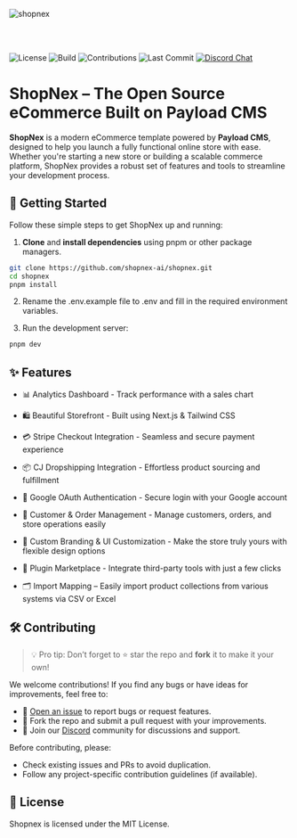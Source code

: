 ![shopnex](https://github.com/user-attachments/assets/d14a5926-dc54-486b-92c9-8bdc7133abb7)

<br/>
<br/>

![License](https://img.shields.io/github/license/shopnex-ai/shopnex) 
![Build](https://img.shields.io/github/actions/workflow/status/shopnex-ai/shopnex/ci.yaml) 
![Contributions](https://img.shields.io/badge/contributions-welcome-brightgreen) 
![Last Commit](https://img.shields.io/github/last-commit/shopnex-ai/shopnex) 
<a href="https://discord.gg/6NTt49jguY">
  <img src="https://img.shields.io/badge/chat-on%20discord-7289DA.svg" alt="Discord Chat" />
</a>

# ShopNex – The Open Source eCommerce Built on Payload CMS

**ShopNex** is a modern eCommerce template powered by **Payload CMS**, designed to help you launch a fully functional online store with ease. Whether you're starting a new store or building a scalable commerce platform, ShopNex provides a robust set of features and tools to streamline your development process.

## 🚀 Getting Started

Follow these simple steps to get ShopNex up and running:

1. **Clone** and **install dependencies** using pnpm or other package managers.

```bash
git clone https://github.com/shopnex-ai/shopnex.git
cd shopnex
pnpm install
```

2. Rename the .env.example file to .env and fill in the required environment variables.

3. Run the development server:

```bash
pnpm dev
```

## ✨ Features
- 📊 Analytics Dashboard - Track performance with a sales chart

- 🛍️ Beautiful Storefront - Built using Next.js & Tailwind CSS

- 💳 Stripe Checkout Integration - Seamless and secure payment experience

- 📦 CJ Dropshipping Integration - Effortless product sourcing and fulfillment

- 🔐 Google OAuth Authentication - Secure login with your Google account

- 📁 Customer & Order Management - Manage customers, orders, and store operations easily

- 🎨 Custom Branding & UI Customization - Make the store truly yours with flexible design options

- 🧩 Plugin Marketplace - Integrate third-party tools with just a few clicks

- 🗂️ Import Mapping – Easily import product collections from various systems via CSV or Excel

## 🛠️ Contributing

> 💡 Pro tip: Don’t forget to ⭐ star the repo and **fork** it to make it your own!

We welcome contributions! If you find any bugs or have ideas for improvements, feel free to:

- 🐛 [Open an issue](https://github.com/your-repo/issues) to report bugs or request features.
- 🔧 Fork the repo and submit a pull request with your improvements.
- 💬 Join our [Discord](https://discord.gg/MFc9x7vdXK) community for discussions and support.

Before contributing, please:
- Check existing issues and PRs to avoid duplication.
- Follow any project-specific contribution guidelines (if available).

## 📄 License
Shopnex is licensed under the MIT License.
